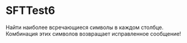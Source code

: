 # SFTTest6
Найти наиболее всречающиеся символы в каждом столбце. Комбинация этих символов возвращает исправленное сообщение!
